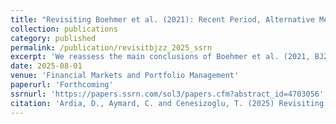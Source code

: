 ```yaml
---
title: "Revisiting Boehmer et al. (2021): Recent Period, Alternative Method, Different Conclusions"
collection: publications
category: published
permalink: /publication/revisitbjzz_2025_ssrn
excerpt: 'We reassess the main conclusions of Boehmer et al. (2021, BJZZ) on the predictive power of retail order imbalance (ROI) for future stock returns in the more recent 2016-2021 period and/or using the alternative quote midpoint (QMP) method. The predictive power of ROI based on the BJZZ algorithm weakens in the 2016-2021 period. Specifically, past ROI no longer predicts weekly returns on large-cap stocks, and the long-short strategy is unprofitable. Interestingly, using the QMP method not only upholds BJZZ’s main conclusions in their original sample but also offers stronger support for these conclusions during the 2016–2021 period compared to the BJZZ algorithm.'
date: 2025-08-01
venue: 'Financial Markets and Portfolio Management'
paperurl: 'Forthcoming'
ssrnurl: 'https://papers.ssrn.com/sol3/papers.cfm?abstract_id=4703056'
citation: 'Ardia, D., Aymard, C. and Cenesizoglu, T. (2025) Revisiting Boehmer et al. (2021): Recent Period, Alternative Method, Different Conclusions, Financial Markets and Portfolio Management (forthcoming)'
---
```

